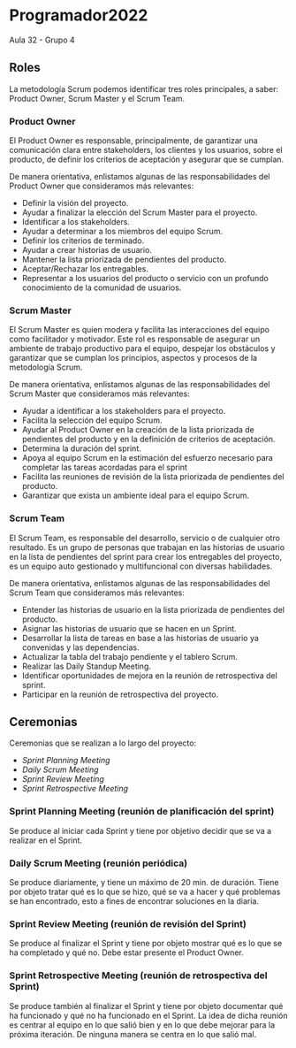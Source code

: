 # Programador2022
Aula 32 - Grupo 4

## Roles

La metodología Scrum podemos identificar tres roles principales, a saber: Product Owner, Scrum Master y el Scrum Team. 

### Product Owner
El Product Owner es responsable, principalmente, de garantizar una comunicación clara entre stakeholders, los clientes y los usuarios, sobre el producto, de definir los criterios de aceptación y asegurar que se cumplan.

De manera orientativa, enlistamos algunas de las responsabilidades del Product Owner que consideramos más relevantes:
- Definir la visión del proyecto.
- Ayudar a finalizar la elección del Scrum Master para el proyecto.
- Identificar a los stakeholders.
- Ayudar a determinar a los miembros del equipo Scrum.
- Definir los criterios de terminado.
- Ayudar a crear historias de usuario.
- Mantener la lista priorizada de pendientes del producto.
- Aceptar/Rechazar los entregables.
- Representar a los usuarios del producto o servicio con un profundo conocimiento de la comunidad de usuarios.

### Scrum Master
El Scrum Master es quien modera y facilita las interacciones del equipo como facilitador y motivador. Este rol es responsable de asegurar un ambiente de trabajo productivo para el equipo, despejar los obstáculos y garantizar que se cumplan los principios, aspectos y procesos de la metodología Scrum.

De manera orientativa, enlistamos algunas de las responsabilidades del Scrum Master que consideramos más relevantes:
- Ayudar a identificar a los stakeholders para el proyecto.
- Facilita la selección del equipo Scrum.
- Ayudar al Product Owner en la creación de la lista priorizada de pendientes del producto y en la definición de criterios de aceptación.
- Determina la duración del sprint.
- Apoya al equipo Scrum en la estimación del esfuerzo necesario para completar las tareas acordadas para el sprint
- Facilita las reuniones de revisión de la lista priorizada de pendientes del producto.
- Garantizar que exista un ambiente ideal para el equipo Scrum.

### Scrum Team
El Scrum Team, es responsable del desarrollo, servicio o de cualquier otro resultado. Es un grupo de personas que trabajan en las historias de usuario en la lista de pendientes del sprint para crear los entregables del proyecto, es un equipo auto gestionado y multifuncional con diversas habilidades.

De manera orientativa, enlistamos algunas de las responsabilidades del Scrum Team que consideramos más relevantes:
- Entender las historias de usuario en la lista priorizada de pendientes del producto.
- Asignar las historias de usuario que se hacen en un Sprint.
- Desarrollar la lista de tareas en base a las historias de usuario ya convenidas y las dependencias.
- Actualizar la tabla del trabajo pendiente y el tablero Scrum.
- Realizar las Daily Standup Meeting.
- Identificar oportunidades de mejora en la reunión de retrospectiva del sprint.
- Participar en la reunión de retrospectiva del proyecto.
## Ceremonias


Ceremonias que se realizan a lo largo del proyecto:
+ _Sprint Planning Meeting_
+ _Daily Scrum Meeting_
+ _Sprint Review Meeting_
+ _Sprint Retrospective Meeting_

### Sprint Planning Meeting (reunión de planificación del sprint)

Se produce al iniciar cada Sprint y tiene por objetivo decidir que se va a realizar en el Sprint.

### Daily Scrum Meeting (reunión periódica)

Se produce diariamente, y tiene un máximo de 20 min. de duración. Tiene por objeto tratar qué es lo que se hizo, qué se va a hacer y
qué problemas se han encontrado, esto a fines de encontrar soluciones en la diaria.

### Sprint Review Meeting (reunión de revisión del Sprint)

Se produce al finalizar el Sprint y tiene por objeto mostrar qué es lo que se ha completado y qué no. Debe estar presente el Product Owner.

### Sprint Retrospective Meeting (reunión de retrospectiva del Sprint)

Se produce también al finalizar el Sprint y tiene por objeto documentar qué ha funcionado y qué no ha funcionado en el Sprint.
La idea de dicha reunión es centrar al equipo en lo que salió bien y en lo que debe mejorar para la próxima iteración. 
De ninguna manera se centra en lo que salió mal.
